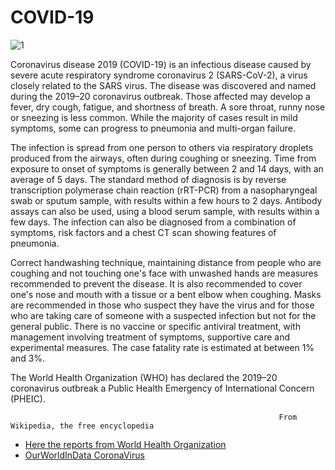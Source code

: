 # COVID-19

![1](https://github.com/edoardottt/COVID-19/blob/master/Images/1.png)

Coronavirus disease 2019 (COVID-19) is an infectious disease caused by severe acute respiratory syndrome coronavirus 2 (SARS-CoV-2), a virus closely related to the SARS virus. The disease was discovered and named during the 2019–20 coronavirus outbreak. Those affected may develop a fever, dry cough, fatigue, and shortness of breath. A sore throat, runny nose or sneezing is less common. While the majority of cases result in mild symptoms, some can progress to pneumonia and multi-organ failure.

The infection is spread from one person to others via respiratory droplets produced from the airways, often during coughing or sneezing. Time from exposure to onset of symptoms is generally between 2 and 14 days, with an average of 5 days. The standard method of diagnosis is by reverse transcription polymerase chain reaction (rRT-PCR) from a nasopharyngeal swab or sputum sample, with results within a few hours to 2 days. Antibody assays can also be used, using a blood serum sample, with results within a few days. The infection can also be diagnosed from a combination of symptoms, risk factors and a chest CT scan showing features of pneumonia.

Correct handwashing technique, maintaining distance from people who are coughing and not touching one's face with unwashed hands are measures recommended to prevent the disease. It is also recommended to cover one's nose and mouth with a tissue or a bent elbow when coughing. Masks are recommended in those who suspect they have the virus and for those who are taking care of someone with a suspected infection but not for the general public. There is no vaccine or specific antiviral treatment, with management involving treatment of symptoms, supportive care and experimental measures. The case fatality rate is estimated at between 1% and 3%.

The World Health Organization (WHO) has declared the 2019–20 coronavirus outbreak a Public Health Emergency of International Concern (PHEIC).

                                                                From Wikipedia, the free encyclopedia


- [Here the reports from World Health Organization](https://www.who.int/emergencies/diseases/novel-coronavirus-2019/situation-reports)
- [OurWorldInData CoronaVirus](https://ourworldindata.org/coronavirus)
